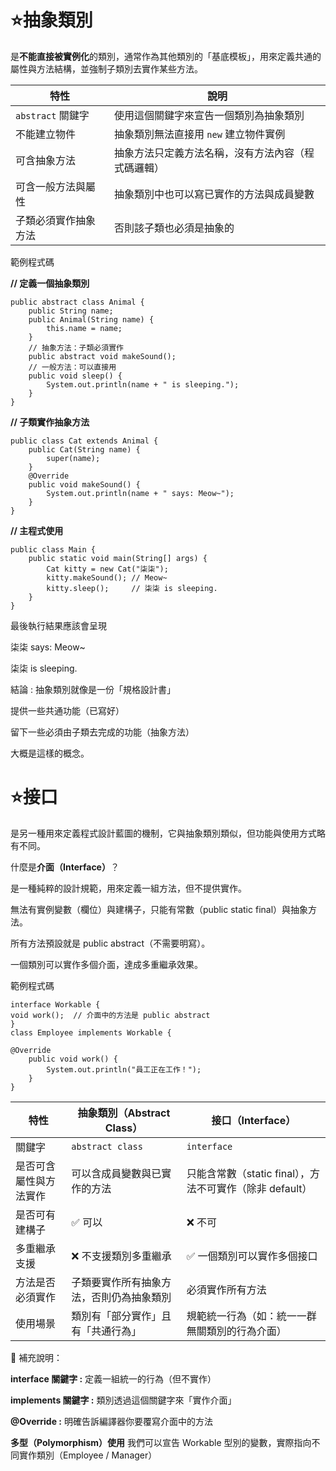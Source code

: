 # ⭐抽象類別
是**不能直接被實例化**的類別，通常作為其他類別的「基底模板」，用來定義共通的屬性與方法結構，並強制子類別去實作某些方法。

| 特性                     | 說明                                                                 |
|--------------------------|----------------------------------------------------------------------|
| `abstract` 關鍵字        | 使用這個關鍵字來宣告一個類別為抽象類別                             |
| 不能建立物件             | 抽象類別無法直接用 `new` 建立物件實例                               |
| 可含抽象方法             | 抽象方法只定義方法名稱，沒有方法內容（程式碼邏輯）                 |
| 可含一般方法與屬性       | 抽象類別中也可以寫已實作的方法與成員變數                           |
| 子類必須實作抽象方法     | 否則該子類也必須是抽象的                                             |

範例程式碼

**// 定義一個抽象類別**
```
public abstract class Animal {
    public String name;
    public Animal(String name) {
        this.name = name;
    }
    // 抽象方法：子類必須實作
    public abstract void makeSound();
    // 一般方法：可以直接用
    public void sleep() {
        System.out.println(name + " is sleeping.");
    }
}
```

**// 子類實作抽象方法**
```
public class Cat extends Animal {
    public Cat(String name) {
        super(name);
    }
    @Override
    public void makeSound() {
        System.out.println(name + " says: Meow~");
    }
}
```

**// 主程式使用**
```
public class Main {
    public static void main(String[] args) {
        Cat kitty = new Cat("柒柒");
        kitty.makeSound(); // Meow~
        kitty.sleep();     // 柒柒 is sleeping.
    }
}
```
最後執行結果應該會呈現

柒柒 says: Meow~

柒柒 is sleeping.

結論 : 抽象類別就像是一份「規格設計書」

提供一些共通功能（已寫好）

留下一些必須由子類去完成的功能（抽象方法）

大概是這樣的概念。


# ⭐接口
是另一種用來定義程式設計藍圖的機制，它與抽象類別類似，但功能與使用方式略有不同。

什麼是**介面（Interface）**？

是一種純粹的設計規範，用來定義一組方法，但不提供實作。

無法有實例變數（欄位）與建構子，只能有常數（public static final）與抽象方法。

所有方法預設就是 public abstract（不需要明寫）。

一個類別可以實作多個介面，達成多重繼承效果。

範例程式碼
```
interface Workable {
void work();  // 介面中的方法是 public abstract   
}
class Employee implements Workable {

@Override
    public void work() {    
        System.out.println("員工正在工作！");
    }
}
```

| 特性                   | 抽象類別（Abstract Class）               | 接口（Interface）                            |
|------------------------|------------------------------------------|----------------------------------------------|
| 關鍵字                 | `abstract class`                         | `interface`                                  |
| 是否可含屬性與方法實作 | 可以含成員變數與已實作的方法              | 只能含常數（static final），方法不可實作（除非 default） |
| 是否可有建構子         | ✅ 可以                                    | ❌ 不可                                       |
| 多重繼承支援           | ❌ 不支援類別多重繼承                      | ✅ 一個類別可以實作多個接口                   |
| 方法是否必須實作       | 子類要實作所有抽象方法，否則仍為抽象類別    | 必須實作所有方法                             |
| 使用場景               | 類別有「部分實作」且有「共通行為」         | 規範統一行為（如：統一一群無關類別的行為介面）|

📝 補充說明：

**interface 關鍵字	:** 定義一組統一的行為（但不實作）

**implements 關鍵字 :** 類別透過這個關鍵字來「實作介面」

**@Override	:** 明確告訴編譯器你要覆寫介面中的方法

**多型（Polymorphism）使用** 我們可以宣告 Workable 型別的變數，實際指向不同實作類別（Employee / Manager）


